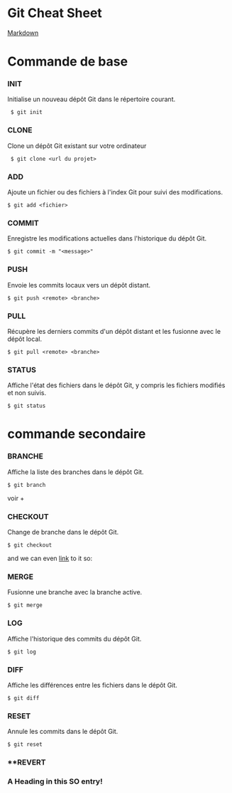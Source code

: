 # Git Cheat Sheet
[Markdown](https://www.markdownguide.org/cheat-sheet/#basic-syntax)

# Commande de base
### **INIT**
Initialise un nouveau dépôt Git dans le répertoire courant.
```
 $ git init 
```
### **CLONE**
Clone un dépôt Git existant sur votre ordinateur
```
 $ git clone <url du projet>
```
### **ADD**
Ajoute un fichier ou des fichiers à l'index Git pour suivi des modifications.
```
$ git add <fichier>
```
### **COMMIT**
Enregistre les modifications actuelles dans l'historique du dépôt Git.
```
$ git commit -m "<message>"
```
### **PUSH**
Envoie les commits locaux vers un dépôt distant.
```
$ git push <remote> <branche>
```

### **PULL**
Récupère les derniers commits d'un dépôt distant et les fusionne avec le dépôt local.

```
$ git pull <remote> <branche>
```

### **STATUS**
Affiche l'état des fichiers dans le dépôt Git, y compris les fichiers modifiés et non suivis.
```
$ git status
```
# commande secondaire

### **BRANCHE**
Affiche la liste des branches dans le dépôt Git.
```
$ git branch
```
voir +


### **CHECKOUT**
Change de branche dans le dépôt Git.
```
$ git checkout
```
and we can even [link](#head1234) to it so:
### **MERGE**
Fusionne une branche avec la branche active.
```
$ git merge
```

### **LOG**
Affiche l'historique des commits du dépôt Git.
```
$ git log
```
### **DIFF**
Affiche les différences entre les fichiers dans le dépôt Git.
```
$ git diff
```

### **RESET**
Annule les commits dans le dépôt Git.

```
$ git reset
```

### **REVERT





### <a name="head1234"></a>A Heading in this SO entry!


